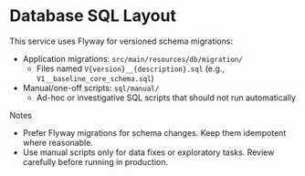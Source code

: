 # Database SQL Layout

This service uses Flyway for versioned schema migrations:

- Application migrations: `src/main/resources/db/migration/`
  - Files named `V{version}__{description}.sql` (e.g., `V1__baseline_core_schema.sql`)
- Manual/one-off scripts: `sql/manual/`
  - Ad-hoc or investigative SQL scripts that should not run automatically

Notes
- Prefer Flyway migrations for schema changes. Keep them idempotent where reasonable.
- Use manual scripts only for data fixes or exploratory tasks. Review carefully before running in production.

